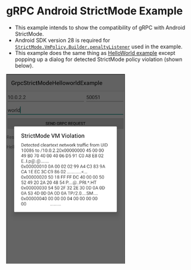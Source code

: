 gRPC Android StrictMode Example
========================

- This example intends to show the compatibility of gRPC with Android StrictMode.
- Android SDK version 28 is required for [`StrictMode.VmPolicy.Builder.penaltyListener`](https://developer.android.com/reference/android/os/StrictMode.VmPolicy.Builder.html#penaltyListener(java.util.concurrent.Executor,%20android.os.StrictMode.OnVmViolationListener)) used in the example.
- This example does the same thing as [HelloWorld example](../helloworld) except popping up a dialog for detected StrictMode policy violation (shown below).

![demo img](./demo.png)
